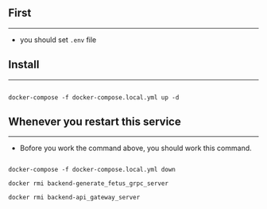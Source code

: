 ## First

---

- you should set `.env` file

## Install

---

```

docker-compose -f docker-compose.local.yml up -d

```

## Whenever you restart this service

---

- Bofore you work the command above, you should work this command.

```

docker-compose -f docker-compose.local.yml down

docker rmi backend-generate_fetus_grpc_server

docker rmi backend-api_gateway_server

```

